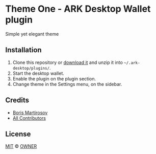 
# Theme One - ARK Desktop Wallet plugin
Simple yet elegant theme

## Installation

 1. Clone this repository or [download it](https://github.com/bobobobob/ark-theme-one/archive/master.zip) and unzip it into `~/.ark-desktop/plugins/`.
 2. Start the desktop wallet.
 3. Enable the plugin on the plugin section.
 4. Change theme in the Settings menu, on the sidebar.

## Credits

- [Boris Martirosov](URL)
- [All Contributors](../../contributors)

## License

[MIT](LICENSE) © [OWNER](URL)
